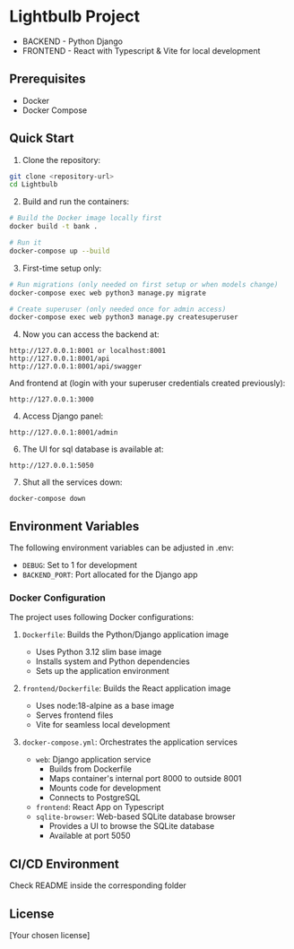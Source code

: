 # Lightbulb Project

- BACKEND - Python Django
- FRONTEND - React with Typescript & Vite for local development

## Prerequisites

- Docker
- Docker Compose

## Quick Start

1. Clone the repository:
```bash
git clone <repository-url>
cd Lightbulb
```

2. Build and run the containers:
```bash
# Build the Docker image locally first
docker build -t bank .

# Run it
docker-compose up --build
```

3. First-time setup only:
```bash
# Run migrations (only needed on first setup or when models change)
docker-compose exec web python3 manage.py migrate

# Create superuser (only needed once for admin access)
docker-compose exec web python3 manage.py createsuperuser
```

4. Now you can access the backend at:
```
http://127.0.0.1:8001 or localhost:8001
http://127.0.0.1:8001/api
http://127.0.0.1:8001/api/swagger
```
And frontend at (login with your superuser credentials created previously):
```
http://127.0.0.1:3000 
```

4. Access Django panel:
```
http://127.0.0.1:8001/admin
```

6. The UI for sql database is available at:
```
http://127.0.0.1:5050
```

7. Shut all the services down:
```
docker-compose down 
```

## Environment Variables

The following environment variables can be adjusted in .env:

- `DEBUG`: Set to 1 for development
- `BACKEND_PORT`: Port allocated for the Django app


### Docker Configuration

The project uses following Docker configurations:

1. `Dockerfile`: Builds the Python/Django application image
   - Uses Python 3.12 slim base image
   - Installs system and Python dependencies
   - Sets up the application environment

2. `frontend/Dockerfile`: Builds the React application image
   - Uses node:18-alpine as a base image
   - Serves frontend files
   - Vite for seamless local development

3. `docker-compose.yml`: Orchestrates the application services
   - `web`: Django application service
     - Builds from Dockerfile
     - Maps container's internal port 8000 to outside 8001
     - Mounts code for development
     - Connects to PostgreSQL
   - `frontend`: React App on Typescript
   - `sqlite-browser`: Web-based SQLite database browser
     - Provides a UI to browse the SQLite database
     - Available at port 5050

## CI/CD Environment

Check README inside the corresponding folder


## License

[Your chosen license]
